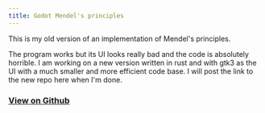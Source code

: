 ```yaml
---
title: Godot Mendel's principles
---
```


This is my old version of an implementation of Mendel's principles.

The program works but its UI looks really bad and the code is absolutely horrible.
I am working on a new version written in rust and with gtk3 as the UI with a much smaller and more efficient code base. I will post the link to the new repo here when I'm done.


### [View on Github](https://github.com/Surferlul/Mendel_old)
